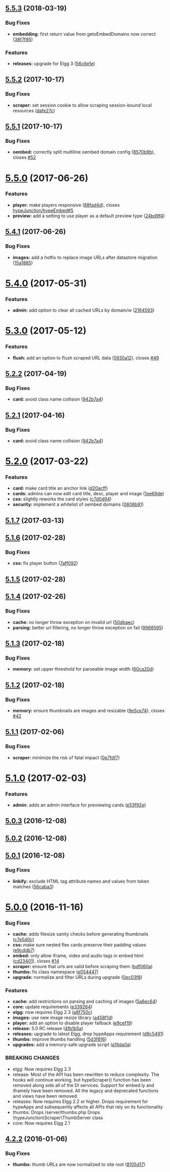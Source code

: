 <a name="5.5.3"></a>
## [5.5.3](https://github.com/hypeJunctionPro/Elgg3-hypeScraper/compare/5.5.2...5.5.3) (2018-03-19)


### Bug Fixes

* **embedding:** first return value from getoEmbedDomains now correct ([38f7f95](https://github.com/hypeJunctionPro/Elgg3-hypeScraper/commit/38f7f95))


### Features

* **releases:** upgrade for Elgg 3 ([56c6e1e](https://github.com/hypeJunctionPro/Elgg3-hypeScraper/commit/56c6e1e))



<a name="5.5.2"></a>
## [5.5.2](https://github.com/hypeJunction/hypeScraper/compare/5.5.1...v5.5.2) (2017-10-17)


### Bug Fixes

* **scraper:** set session cookie to allow scraping session-bound local resources ([dafe27c](https://github.com/hypeJunction/hypeScraper/commit/dafe27c))



<a name="5.5.1"></a>
## [5.5.1](https://github.com/hypeJunction/hypeScraper/compare/5.5.0...v5.5.1) (2017-10-17)


### Bug Fixes

* **oembed:** correctly split multiline oembed domain config ([8570b9b](https://github.com/hypeJunction/hypeScraper/commit/8570b9b)), closes [#52](https://github.com/hypeJunction/hypeScraper/issues/52)



<a name="5.5.0"></a>
# [5.5.0](https://github.com/hypeJunction/hypeScraper/compare/5.4.1...v5.5.0) (2017-06-26)


### Features

* **player:** make players responsive ([88fad4d](https://github.com/hypeJunction/hypeScraper/commit/88fad4d)), closes [hypeJunction/hypeEmbed#5](https://github.com/hypeJunction/hypeEmbed/issues/5)
* **preview:** add a setting to use player as a default preview type ([24bd9f4](https://github.com/hypeJunction/hypeScraper/commit/24bd9f4))



<a name="5.4.1"></a>
## [5.4.1](https://github.com/hypeJunction/hypeScraper/compare/5.4.0...v5.4.1) (2017-06-26)


### Bug Fixes

* **images:** add a hotfix to replace image URLs after datastore migration ([15a1885](https://github.com/hypeJunction/hypeScraper/commit/15a1885))



<a name="5.4.0"></a>
# [5.4.0](https://github.com/hypeJunction/hypeScraper/compare/5.3.0...v5.4.0) (2017-05-31)


### Features

* **admin:** add option to clear all cached URLs by domain/w ([2164593](https://github.com/hypeJunction/hypeScraper/commit/2164593))



<a name="5.3.0"></a>
# [5.3.0](https://github.com/hypeJunction/hypeScraper/compare/5.2.2...v5.3.0) (2017-05-12)


### Features

* **flush:** add an option to flush scraped URL data ([5930a12](https://github.com/hypeJunction/hypeScraper/commit/5930a12)), closes [#49](https://github.com/hypeJunction/hypeScraper/issues/49)



<a name="5.2.2"></a>
## [5.2.2](https://github.com/hypeJunction/hypeScraper/compare/5.2.0...v5.2.2) (2017-04-19)


### Bug Fixes

* **card:** avoid class name collision ([942b7a4](https://github.com/hypeJunction/hypeScraper/commit/942b7a4))



<a name="5.2.1"></a>
## [5.2.1](https://github.com/hypeJunction/hypeScraper/compare/5.2.0...v5.2.1) (2017-04-16)


### Bug Fixes

* **card:** avoid class name collision ([942b7a4](https://github.com/hypeJunction/hypeScraper/commit/942b7a4))



<a name="5.2.0"></a>
# [5.2.0](https://github.com/hypeJunction/hypeScraper/compare/5.1.7...v5.2.0) (2017-03-22)


### Features

* **card:** make card title an anchor link ([d20acff](https://github.com/hypeJunction/hypeScraper/commit/d20acff))
* **cards:** admins can now edit card title, desc, player and image ([1ee69de](https://github.com/hypeJunction/hypeScraper/commit/1ee69de))
* **css:** slightly reworks the card styles ([c7d0d94](https://github.com/hypeJunction/hypeScraper/commit/c7d0d94))
* **security:** implement a whitelist of oembed domains ([0608b91](https://github.com/hypeJunction/hypeScraper/commit/0608b91))



<a name="5.1.7"></a>
## [5.1.7](https://github.com/hypeJunction/hypeScraper/compare/5.1.6...v5.1.7) (2017-03-13)




<a name="5.1.6"></a>
## [5.1.6](https://github.com/hypeJunction/hypeScraper/compare/5.1.5...v5.1.6) (2017-02-28)


### Bug Fixes

* **css:** fix player button ([7aff092](https://github.com/hypeJunction/hypeScraper/commit/7aff092))



<a name="5.1.5"></a>
## [5.1.5](https://github.com/hypeJunction/hypeScraper/compare/5.1.4...v5.1.5) (2017-02-28)




<a name="5.1.4"></a>
## [5.1.4](https://github.com/hypeJunction/hypeScraper/compare/5.1.3...v5.1.4) (2017-02-26)


### Bug Fixes

* **cache:** no longer throw exception on invalid url ([50dbaec](https://github.com/hypeJunction/hypeScraper/commit/50dbaec))
* **parsing:** better url filtering, no longer throw exception on fail ([9968595](https://github.com/hypeJunction/hypeScraper/commit/9968595))



<a name="5.1.3"></a>
## [5.1.3](https://github.com/hypeJunction/hypeScraper/compare/5.1.2...v5.1.3) (2017-02-18)


### Bug Fixes

* **memory:** set upper threshold for parseable image width ([60ca20d](https://github.com/hypeJunction/hypeScraper/commit/60ca20d))



<a name="5.1.2"></a>
## [5.1.2](https://github.com/hypeJunction/hypeScraper/compare/5.1.1...v5.1.2) (2017-02-18)


### Bug Fixes

* **memory:** ensure thumbnails are images and resizable ([9e5ce74](https://github.com/hypeJunction/hypeScraper/commit/9e5ce74)), closes [#42](https://github.com/hypeJunction/hypeScraper/issues/42)



<a name="5.1.1"></a>
## [5.1.1](https://github.com/hypeJunction/hypeScraper/compare/5.1.0...v5.1.1) (2017-02-06)


### Bug Fixes

* **scraper:** minimize the risk of fatal impact ([0e7fdf7](https://github.com/hypeJunction/hypeScraper/commit/0e7fdf7))



<a name="5.1.0"></a>
# [5.1.0](https://github.com/hypeJunction/hypeScraper/compare/5.0.3...v5.1.0) (2017-02-03)


### Features

* **admin:** adds an admin interface for previewing cards ([e53f92e](https://github.com/hypeJunction/hypeScraper/commit/e53f92e))



<a name="5.0.3"></a>
## [5.0.3](https://github.com/hypeJunction/hypeScraper/compare/5.0.2...v5.0.3) (2016-12-08)




<a name="5.0.2"></a>
## [5.0.2](https://github.com/hypeJunction/hypeScraper/compare/5.0.1...v5.0.2) (2016-12-08)




<a name="5.0.1"></a>
## [5.0.1](https://github.com/hypeJunction/hypeScraper/compare/5.0.0...v5.0.1) (2016-12-08)


### Bug Fixes

* **linkify:** exclude HTML tag attribute names and values from token matches ([56caba3](https://github.com/hypeJunction/hypeScraper/commit/56caba3))



<a name="5.0.0"></a>
# [5.0.0](https://github.com/hypeJunction/hypeScraper/compare/4.2.2...v5.0.0) (2016-11-16)


### Bug Fixes

* **cache:** adds filesize sanity checks before generating thumbnails ([c7e5d0c](https://github.com/hypeJunction/hypeScraper/commit/c7e5d0c))
* **css:** make sure nested flex cards preserve their padding values ([e9cddb7](https://github.com/hypeJunction/hypeScraper/commit/e9cddb7))
* **embed:** only allow iframe, video and audio tags in embed html ([cd23401](https://github.com/hypeJunction/hypeScraper/commit/cd23401)), closes [#14](https://github.com/hypeJunction/hypeScraper/issues/14)
* **scraper:** ensure that urls are valid before scraping them ([bdf060a](https://github.com/hypeJunction/hypeScraper/commit/bdf060a))
* **thumbs:** fix class namespace ([e054447](https://github.com/hypeJunction/hypeScraper/commit/e054447))
* **upgrade:** normalize and filter URLs during upgrade ([0ec03f8](https://github.com/hypeJunction/hypeScraper/commit/0ec03f8))

### Features

* **cache:** add restrictions on parsing and caching of images ([5a6ec64](https://github.com/hypeJunction/hypeScraper/commit/5a6ec64))
* **core:** update requirements ([e339264](https://github.com/hypeJunction/hypeScraper/commit/e339264))
* **elgg:** now requires Elgg 2.3 ([a8f750c](https://github.com/hypeJunction/hypeScraper/commit/a8f750c))
* **images:** use new image resize library ([a458f1d](https://github.com/hypeJunction/hypeScraper/commit/a458f1d))
* **player:** add an option to disable player fallback ([e9cef19](https://github.com/hypeJunction/hypeScraper/commit/e9cef19))
* **release:** 5.0 RC release ([4fb1b5a](https://github.com/hypeJunction/hypeScraper/commit/4fb1b5a))
* **releases:** upgrade to latest Elgg, drop hypeApps requirement ([d9c5491](https://github.com/hypeJunction/hypeScraper/commit/d9c5491))
* **thumbs:** improve thumbs handling ([5d3f816](https://github.com/hypeJunction/hypeScraper/commit/5d3f816))
* **upgrades:** add a memory-safe upgrade script ([a19da0a](https://github.com/hypeJunction/hypeScraper/commit/a19da0a))


### BREAKING CHANGES

* elgg: Now requires Elgg 2.3
* release: Most of the API has been rewritten to reduce complexity.
The hooks will continue working, but hypeScraper() function has
been removed along side all of the DI services.
Support for embed.ly and iframely have been removed.
All the legacy and deprecated functions and views have been removed.
* releases: Now requires Elgg 2.2 or higher.
Drops requirement for hypeApps and subsequently affects all APIs
that rely on its functionality
* thumbs: Drops /server/thumbs.php
Drops \hypeJunction\Scraper\ThumbServer class
* core: Now requires Elgg 2.1



<a name="4.2.2"></a>
## [4.2.2](https://github.com/hypeJunction/hypeScraper/compare/4.2.1...v4.2.2) (2016-01-06)


### Bug Fixes

* **thumbs:** thumb URLs are now normalized to site root ([8105d17](https://github.com/hypeJunction/hypeScraper/commit/8105d17))




